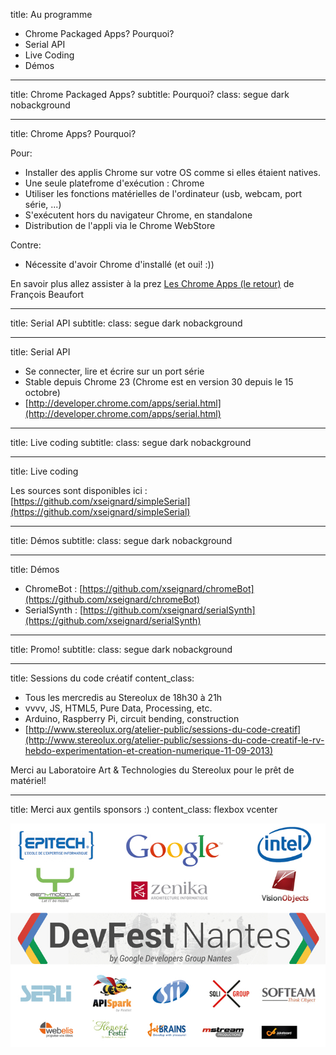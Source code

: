 title: Au programme

- Chrome Packaged Apps? Pourquoi?
- Serial API
- Live Coding
- Démos

---

title: Chrome Packaged Apps?
subtitle: Pourquoi?
class: segue dark nobackground

---

title: Chrome Apps? Pourquoi?

Pour:

- Installer des applis Chrome sur votre OS comme si elles étaient natives.
- Une seule platefrome d'exécution : Chrome
- Utiliser les fonctions matérielles de l'ordinateur (usb, webcam, port série, ...)
- S'exécutent hors du navigateur Chrome, en standalone
- Distribution de l'appli via le Chrome WebStore

Contre:

- Nécessite d'avoir Chrome d'installé (et oui! :))

En savoir plus allez assister à la prez [Les Chrome Apps (le retour)](http://devfest.gdgnantes.com/index.html#/sessions?sessionId=9) de François Beaufort

---

title: Serial API
subtitle:
class: segue dark nobackground

---

title: Serial API

- Se connecter, lire et écrire sur un port série
- Stable depuis Chrome 23 (Chrome est en version 30 depuis le 15 octobre)
- [http://developer.chrome.com/apps/serial.html](http://developer.chrome.com/apps/serial.html)

---

title: Live coding
subtitle:
class: segue dark nobackground

---

title: Live coding

Les sources sont disponibles ici : [https://github.com/xseignard/simpleSerial](https://github.com/xseignard/simpleSerial)

---

title: Démos
subtitle:
class: segue dark nobackground

---

title: Démos

- ChromeBot : [https://github.com/xseignard/chromeBot](https://github.com/xseignard/chromeBot)
- SerialSynth : [https://github.com/xseignard/serialSynth](https://github.com/xseignard/serialSynth)

---

title: Promo!
subtitle:
class: segue dark nobackground

---

title: Sessions du code créatif
content_class:

- Tous les mercredis au Stereolux de 18h30 à 21h
- vvvv, JS, HTML5, Pure Data, Processing, etc.
- Arduino, Raspberry Pi, circuit bending, construction
- [http://www.stereolux.org/atelier-public/sessions-du-code-creatif](http://www.stereolux.org/atelier-public/sessions-du-code-creatif-le-rv-hebdo-experimentation-et-creation-numerique-11-09-2013)

Merci au Laboratoire Art & Technologies du Stereolux pour le prêt de matériel!

---
title: Merci aux gentils sponsors :)
content_class: flexbox vcenter

![sponsors](./images/sponsors.png)
